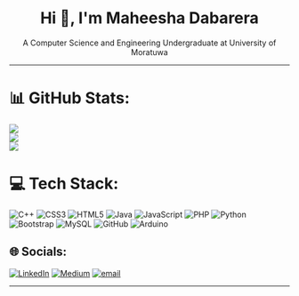 <h1 style="border-bottom:none;" align="center">Hi 👋, I'm Maheesha Dabarera</h1>
<p align="center">A Computer Science and Engineering Undergraduate at University of Moratuwa</p>

---

# 📊 GitHub Stats:
![](https://github-readme-stats.vercel.app/api?username=maheesha23&theme=cobalt&hide_border=false&include_all_commits=false&count_private=false)<br/>
![](https://nirzak-streak-stats.vercel.app/?user=maheesha23&theme=cobalt&hide_border=false)<br/>
![](https://github-readme-stats.vercel.app/api/top-langs/?username=maheesha23&theme=cobalt&hide_border=false&include_all_commits=false&count_private=false&layout=compact)

# 💻 Tech Stack:
![C++](https://img.shields.io/badge/c++-%2300599C.svg?style=for-the-badge&logo=c%2B%2B&logoColor=white) ![CSS3](https://img.shields.io/badge/css3-%231572B6.svg?style=for-the-badge&logo=css3&logoColor=white) ![HTML5](https://img.shields.io/badge/html5-%23E34F26.svg?style=for-the-badge&logo=html5&logoColor=white) ![Java](https://img.shields.io/badge/java-%23ED8B00.svg?style=for-the-badge&logo=openjdk&logoColor=white) ![JavaScript](https://img.shields.io/badge/javascript-%23323330.svg?style=for-the-badge&logo=javascript&logoColor=%23F7DF1E) ![PHP](https://img.shields.io/badge/php-%23777BB4.svg?style=for-the-badge&logo=php&logoColor=white) ![Python](https://img.shields.io/badge/python-3670A0?style=for-the-badge&logo=python&logoColor=ffdd54) ![Bootstrap](https://img.shields.io/badge/bootstrap-%238511FA.svg?style=for-the-badge&logo=bootstrap&logoColor=white) ![MySQL](https://img.shields.io/badge/mysql-4479A1.svg?style=for-the-badge&logo=mysql&logoColor=white) ![GitHub](https://img.shields.io/badge/github-%23121011.svg?style=for-the-badge&logo=github&logoColor=white) ![Arduino](https://img.shields.io/badge/-Arduino-00979D?style=for-the-badge&logo=Arduino&logoColor=white)

## 🌐 Socials:
[![LinkedIn](https://img.shields.io/badge/LinkedIn-%230077B5.svg?logo=linkedin&logoColor=white)](https://linkedin.com/in/https://linkedin.com/in/maheesha-dabarera-a6258b34a) [![Medium](https://img.shields.io/badge/Medium-12100E?logo=medium&logoColor=white)](https://medium.com/@maheeshadabarera) [![email](https://img.shields.io/badge/Email-D14836?logo=gmail&logoColor=white)](mailto:maheeshadabarera@gmail.com) 

---
